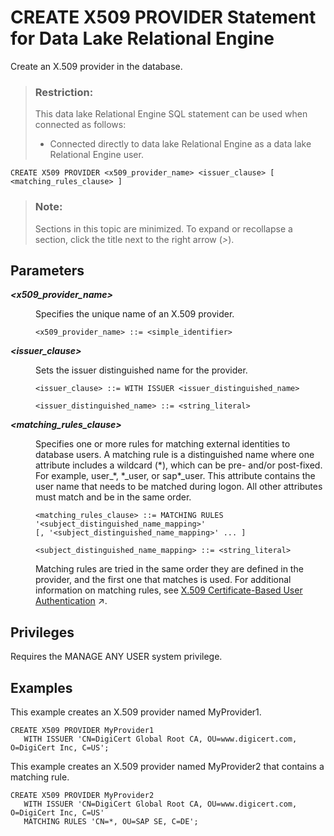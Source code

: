 <!-- loiofe6ef484b3da4dfc87c278a227b9ffad -->

# CREATE X509 PROVIDER Statement for Data Lake Relational Engine

Create an X.509 provider in the database.



> ### Restriction:  
> This data lake Relational Engine SQL statement can be used when connected as follows:
> 
> -   Connected directly to data lake Relational Engine as a data lake Relational Engine user.



```
CREATE X509 PROVIDER <x509_provider_name> <issuer_clause> [ <matching_rules_clause> ]
```



> ### Note:  
> Sections in this topic are minimized. To expand or recollapse a section, click the title next to the right arrow \(*\>*\).



## Parameters


<dl>
<dt><b>

*<x509\_provider\_name\>*

</b></dt>
<dd>

Specifies the unique name of an X.509 provider.

```
<x509_provider_name> ::= <simple_identifier>
```



</dd><dt><b>

*<issuer\_clause\>*

</b></dt>
<dd>

Sets the issuer distinguished name for the provider.

```
<issuer_clause> ::= WITH ISSUER <issuer_distinguished_name>

<issuer_distinguished_name> ::= <string_literal>
```



</dd><dt><b>

*<matching\_rules\_clause\>*

</b></dt>
<dd>

Specifies one or more rules for matching external identities to database users. A matching rule is a distinguished name where one attribute includes a wildcard \(\*\), which can be pre- and/or post-fixed. For example, user\_\*, \*\_user, or sap\*\_user. This attribute contains the user name that needs to be matched during logon. All other attributes must match and be in the same order.

```
<matching_rules_clause> ::= MATCHING RULES '<subject_distinguished_name_mapping>'
[, '<subject_distinguished_name_mapping>' ... ]

<subject_distinguished_name_mapping> ::= <string_literal>
```

Matching rules are tried in the same order they are defined in the provider, and the first one that matches is used. For additional information on matching rules, see [X.509 Certificate-Based User Authentication](https://help.sap.com/viewer/745778e524f74bb4af87460cca5e62c4/2023_2_QRC/en-US/c9bf672bbc2849568a1ff1d2fbc9a78d.html "Data lake Relational Engine supports X.509 client certificates for user authentication.") :arrow_upper_right:.



</dd>
</dl>



<a name="loiofe6ef484b3da4dfc87c278a227b9ffad__section_h3s_1bd_rwb"/>

## Privileges

Requires the MANAGE ANY USER system privilege.



<a name="loiofe6ef484b3da4dfc87c278a227b9ffad__section_yq3_bbd_rwb"/>

## Examples

This example creates an X.509 provider named MyProvider1.

```
CREATE X509 PROVIDER MyProvider1
   WITH ISSUER 'CN=DigiCert Global Root CA, OU=www.digicert.com, O=DigiCert Inc, C=US';
```

This example creates an X.509 provider named MyProvider2 that contains a matching rule.

```
CREATE X509 PROVIDER MyProvider2
   WITH ISSUER 'CN=DigiCert Global Root CA, OU=www.digicert.com, O=DigiCert Inc, C=US'  
   MATCHING RULES 'CN=*, OU=SAP SE, C=DE';
```

